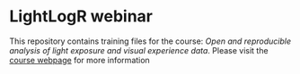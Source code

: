 # LightLogR webinar

This repository contains training files for the course: *Open and reproducible analysis of light exposure and visual experience data*. Please visit the [course webpage](https://tscnlab.github.io/LightLogR_webinar/) for more information